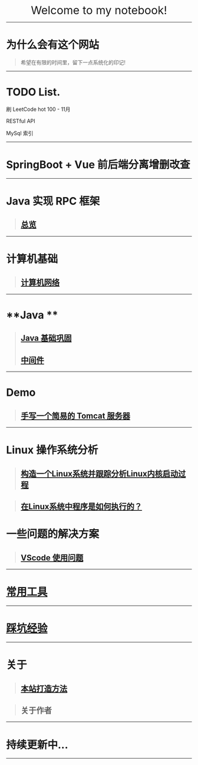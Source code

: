
<p align="center">
   <a href="" target="_blank" >   </a>
</p>


<p align="center">
    <a style="font-size:30px;"> Welcome to my notebook!</a>
 
</p>

---
# **为什么会有这个网站**
> 希望在有限的时间里，留下一点系统化的印记!

--- 
# TODO List.
刷 LeetCode hot 100 - 11月

RESTful API

MySql 索引


---
# SpringBoot + Vue 前后端分离增删改查

---
# **Java 实现 RPC 框架**
> ## [总览]()

---
# **计算机基础**
> ## [计算机网络](/content/computer/network/network.md)


---
# **Java **
> ## [Java 基础巩固](/content/java/java-promotion-junior.md)
> ## [中间件](/content/java/java-middleware.md)

<!-- 
---
# **项目**
> ##  **搭建一个网盘系统** -->



---
# **Demo**
> ## [手写一个简易的 Tomcat 服务器](/content/demo/tomcat/tomcat.md)

---
# **Linux 操作系统分析**

> ## [构造一个Linux系统并跟踪分析Linux内核启动过程](/content/linux/linux-mykernel.md)

> ## [在Linux系统中程序是如何执行的？](/content/linux/programs-execute-on-linux.md)


# **一些问题的解决方案**
> ## [VScode 使用问题](/content/fix/vscode/vscode.md)


<!-- ---
# **阅读** 
[鸠摩搜索](https://www.jiumodiary.com/)
> ## [技术类](/content/read/tech/tech.md) -->


---
# **[常用工具](./content/tool/tool.md)**


---
# **[踩坑经验](./content/experience/experience.md)**


---
# **关于**
> ## [本站打造方法](/content/regarding/build-this-website.md)

> ## 关于作者

---
# **持续更新中...**

<!-- > 网站内容会持续保持更新，欢迎收藏品鉴! -->
---